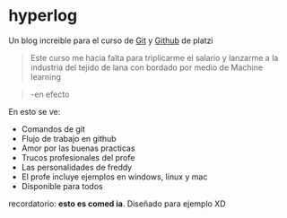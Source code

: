 # hyperlog
Un blog increible para el curso de [Git](https://git-scm.com/) y [Github](https://github.com/) de platzi

>Este curso me hacia falta para triplicarme el salario y lanzarme a la industria del tejido de lana con bordado por medio de Machine learning

>-en efecto

En esto se ve:
* Comandos de git
* Flujo de trabajo en github
* Amor por las buenas practicas 
* Trucos profesionales del profe
* Las personalidades de freddy
* El profe incluye ejemplos en windows, linux y mac
* Disponible para todos

recordatorio:  **esto es comed ia**. Diseñado para ejemplo XD
